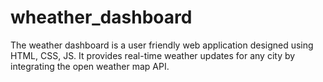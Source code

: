 # wheather_dashboard
The weather dashboard is a user friendly web application designed using HTML, CSS, JS. It provides real-time weather updates for any city by integrating the open weather map API.

